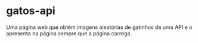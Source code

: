 # gatos-api
 Uma página web que obtém imagens aleatórias de gatinhos de uma API e o apresenta na página sempre que a página carrega.
